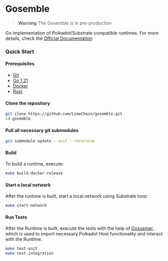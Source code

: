 # Gosemble

> **Warning**
> The Gosemble is in pre-production

Go implementation of Polkadot/Substrate compatible runtimes. For more details, check
the [Official Documentation](https://limechain.github.io/gosemble/)

### Quick Start

#### Prerequisites

- [Git](https://git-scm.com/downloads)
- [Go 1.21](https://golang.org/doc/install)
- [Docker](https://docs.docker.com/install/)
- [Rust](https://docs.substrate.io/install/)

#### Clone the repository

```bash
git clone https://github.com/LimeChain/gosemble.git
cd gosemble
```

#### Pull all necessary git submodules

```bash
git submodule update --init --recursive
```

#### Build

To build a runtime, execute: 

```bash
make build-docker-release
```

#### Start a local network

After the runtime is built, start a local network using Substrate host:

```bash
make start-network
```

#### Run Tests

After the Runtime is built, execute the tests with the help of [Gossamer](https://github.com/LimeChain/gossamer), which
is used to import necessary Polkadot Host functionality and interact with the Runtime.

```bash
make test-unit
make test-integration
```
